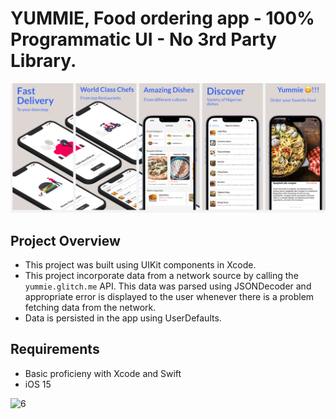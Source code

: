# YUMMIE, Food ordering app - **100% Programmatic UI** - No 3rd Party Library.

![appImage](yummieImage.png)

## Project Overview
- This project was built using UIKit components in Xcode.
- This project incorporate data from a network source by calling the `yummie.glitch.me` API. This data was parsed using JSONDecoder and appropriate error is displayed to the user whenever there is a problem fetching data from the network. 
- Data is persisted in the app using UserDefaults. 

## Requirements
- Basic proficieny with Xcode and Swift
- iOS 15

![6](https://user-images.githubusercontent.com/96730966/204521382-b738b2e3-e0de-4530-8f82-180a23ae918b.png)


